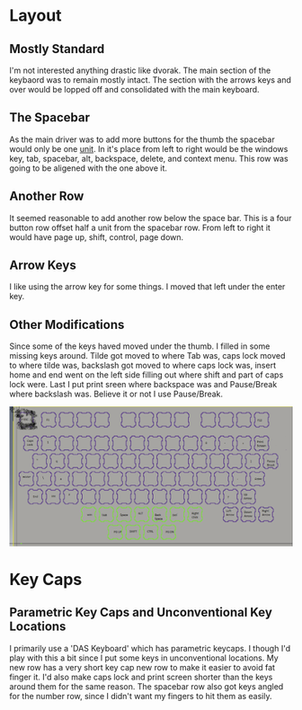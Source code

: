 # Layout
## Mostly Standard
I'm not interested anything drastic like dvorak. The main section of the keybaord was to remain mostly intact. The section with the arrows keys and over would be lopped off and consolidated with the main keyboard.
## The Spacebar
As the main driver was to add more buttons for the thumb the spacebar would only be one [unit](https://deskthority.net/wiki/Unit). In it's place from left to right would be the windows key, tab, spacebar, alt, backspace, delete, and context menu. This row was going to be aligened with the one above it.
## Another Row
It seemed reasonable to add another row below the space bar. This is a four button row offset half a unit from the spacebar row. From left to right it would have page up, shift, control, page down.
## Arrow Keys
I like using the arrow key for some things. I moved that left under the enter key.
## Other Modifications
Since some of the keys haved moved under the thumb. I filled in some missing keys around. Tilde got moved to where Tab was, caps lock moved to where tilde was, backslash got moved to where caps lock was, insert home and end went on the left side filling out where shift and part of caps lock were. Last I put print sreen where backspace was and Pause/Break where backslash was. Believe it or not I use Pause/Break.

![Rough Layout of the kaycap placment.](./Layout.png)

# Key Caps
## Parametric Key Caps and Unconventional Key Locations
I primarily use a 'DAS Keyboard' which has parametric keycaps. I though I'd play with this a bit since I put some keys in unconventional locations. My new row has a very short key cap new row to make it easier to avoid fat finger it. I'd also make caps lock and print screen shorter than the keys around them for the same reason. The spacebar row also got keys angled for the number row, since I didn't want my fingers to hit them as easily.
